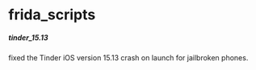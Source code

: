 # frida_scripts

##### tinder_15.13

fixed the Tinder iOS version 15.13 crash on launch for jailbroken phones.
